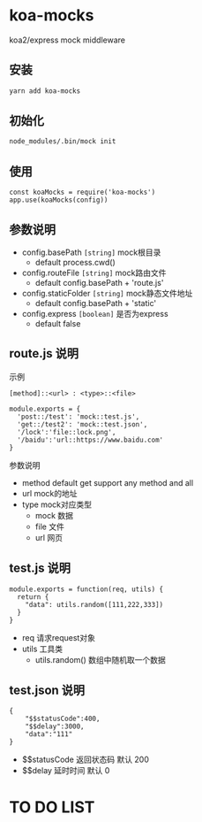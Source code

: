 # koa-mocks

koa2/express mock middleware

## 安装

```bash
yarn add koa-mocks
```

## 初始化

```bash
node_modules/.bin/mock init
```

## 使用

```javascipt
const koaMocks = require('koa-mocks')
app.use(koaMocks(config))
```

## 参数说明

- config.basePath `[string]` mock根目录
	- default process.cwd()
- config.routeFile `[string]` mock路由文件
	- default config.basePath + 'route.js'
- config.staticFolder `[string]` mock静态文件地址
	- default config.basePath + 'static'
- config.express `[boolean]` 是否为express
	- default false

## route.js 说明

示例

`[method]::<url> : <type>::<file>`

```
module.exports = {
  'post::/test': 'mock::test.js',
  'get::/test2': 'mock::test.json',
  '/lock':'file::lock.png',
  '/baidu':'url::https://www.baidu.com'
}
```

参数说明

- method default get support any method and all
- url mock的地址
- type mock对应类型
	- mock 数据
	- file 文件
	- url 网页

## test.js 说明

```
module.exports = function(req, utils) {
  return {
    "data": utils.random([111,222,333])
  }
}
```
- req 请求request对象
- utils 工具类
  - utils.random(<array>) 数组中随机取一个数据 


## test.json 说明

```
{
	"$$statusCode":400,
	"$$delay":3000,
	"data":"111"
}
```

- $$statusCode 返回状态码 默认 200
- $$delay 延时时间 默认 0

# TO DO LIST

